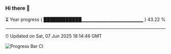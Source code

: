 ### Hi there 👋

⏳ Year progress { ████████████▁▁▁▁▁▁▁▁▁▁▁▁▁▁▁▁▁▁ } 43.22 %

---

⏰ Updated on Sat, 07 Jun 2025 18:14:46 GMT

![Progress Bar CI](https://github.com/Shyam-Makwana/GitHub-Actions-Demo/workflows/Progress%20Bar%20CI/badge.svg)
